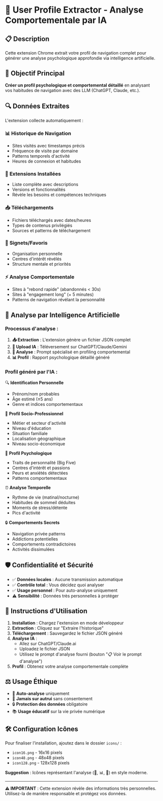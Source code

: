 # 🧠 User Profile Extractor - Analyse Comportementale par IA

## 📋 Description

Cette extension Chrome extrait votre profil de navigation complet pour générer une analyse psychologique approfondie via intelligence artificielle.

## 🎯 Objectif Principal

**Créer un profil psychologique et comportemental détaillé** en analysant vos habitudes de navigation avec des LLM (ChatGPT, Claude, etc.).

## 🔍 Données Extraites

L'extension collecte automatiquement :

### 📊 **Historique de Navigation**
- Sites visités avec timestamps précis
- Fréquence de visite par domaine
- Patterns temporels d'activité
- Heures de connexion et habitudes

### 🔌 **Extensions Installées** 
- Liste complète avec descriptions
- Versions et fonctionnalités
- Révèle les besoins et compétences techniques

### 📥 **Téléchargements**
- Fichiers téléchargés avec dates/heures
- Types de contenus privilégiés
- Sources et patterns de téléchargement

### 🔖 **Signets/Favoris**
- Organisation personnelle
- Centres d'intérêt révélés
- Structure mentale et priorités

### ⚡ **Analyse Comportementale**
- Sites à "rebond rapide" (abandonnés < 30s)
- Sites à "engagement long" (+ 5 minutes)
- Patterns de navigation révélant la personnalité

## 🤖 Analyse par Intelligence Artificielle

### **Processus d'analyse :**

1. **📤 Extraction** : L'extension génère un fichier JSON complet
2. **🤖 Upload IA** : Téléversement sur ChatGPT/Claude/Gemini
3. **🔬 Analyse** : Prompt spécialisé en profiling comportemental
4. **📊 Profil** : Rapport psychologique détaillé généré

### **Profil généré par l'IA :**

🔍 **Identification Personnelle**
- Prénom/nom probables
- Âge estimé (±5 ans)
- Genre et indices comportementaux

👤 **Profil Socio-Professionnel**
- Métier et secteur d'activité
- Niveau d'éducation
- Situation familiale
- Localisation géographique
- Niveau socio-économique

🧠 **Profil Psychologique**
- Traits de personnalité (Big Five)
- Centres d'intérêt et passions
- Peurs et anxiétés détectées
- Patterns comportementaux

⏰ **Analyse Temporelle**
- Rythme de vie (matinal/nocturne)
- Habitudes de sommeil déduites
- Moments de stress/détente
- Pics d'activité

🔒 **Comportements Secrets**
- Navigation privée patterns
- Addictions potentielles
- Comportements contradictoires
- Activités dissimulées

## 🛡️ Confidentialité et Sécurité

- ✅ **Données locales** : Aucune transmission automatique
- ✅ **Contrôle total** : Vous décidez quoi analyser
- ✅ **Usage personnel** : Pour auto-analyse uniquement
- ⚠️ **Sensibilité** : Données très personnelles à protéger

## 📖 Instructions d'Utilisation

1. **Installation** : Chargez l'extension en mode développeur
2. **Extraction** : Cliquez sur "Extraire l'historique"
3. **Téléchargement** : Sauvegardez le fichier JSON généré
4. **Analyse IA** : 
   - Allez sur ChatGPT/Claude.ai
   - Uploadez le fichier JSON
   - Utilisez le prompt d'analyse fourni (bouton "📋 Voir le prompt d'analyse")
5. **Profil** : Obtenez votre analyse comportementale complète

## ⚖️ Usage Éthique

- 🎯 **Auto-analyse** uniquement
- 🚫 **Jamais sur autrui** sans consentement
- 🔒 **Protection des données** obligatoire
- 📚 **Usage éducatif** sur la vie privée numérique

## 🛠️ Configuration Icônes

Pour finaliser l'installation, ajoutez dans le dossier `icons/` :
- `icon16.png` - 16x16 pixels 
- `icon48.png` - 48x48 pixels
- `icon128.png` - 128x128 pixels

**Suggestion** : Icônes représentant l'analyse (🧠, 📊, 🎯) en style moderne.

---

**⚠️ IMPORTANT** : Cette extension révèle des informations très personnelles. Utilisez-la de manière responsable et protégez vos données.
